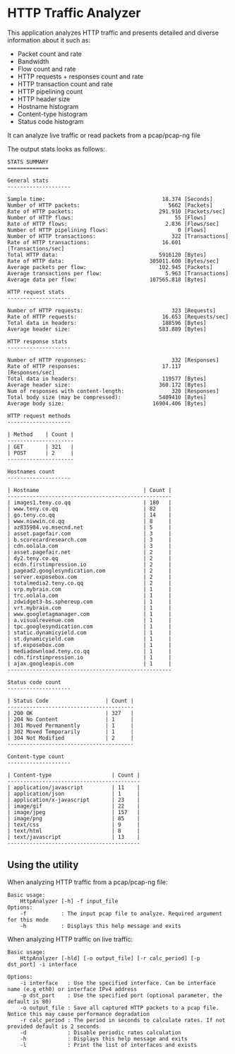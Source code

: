HTTP Traffic Analyzer
=====================

This application analyzes HTTP traffic and presents detailed and diverse information about it such as:
- Packet count and rate
- Bandwidth
- Flow count and rate
- HTTP requests + responses count and rate
- HTTP transaction count and rate
- HTTP pipelining count
- HTTP header size
- Hostname histogram
- Content-type histogram
- Status code histogram

It can analyze live traffic or read packets from a pcap/pcap-ng file

The output stats looks as follows:

	STATS SUMMARY
	=============

	General stats
	--------------------

	Sample time:                                     18.374 [Seconds]
	Number of HTTP packets:                            5662 [Packets]
	Rate of HTTP packets:                           291.910 [Packets/sec]
	Number of HTTP flows:                                55 [Flows]
	Rate of HTTP flows:                               2.836 [Flows/sec]
	Number of HTTP pipelining flows:                      0 [Flows]
	Number of HTTP transactions:                        322 [Transactions]
	Rate of HTTP transactions:                       16.601 [Transactions/sec]
	Total HTTP data:                                5916120 [Bytes]
	Rate of HTTP data:                           305011.600 [Bytes/sec]
	Average packets per flow:                       102.945 [Packets]
	Average transactions per flow:                    5.963 [Transactions]
	Average data per flow:                       107565.818 [Bytes]

	HTTP request stats
	--------------------

	Number of HTTP requests:                            323 [Requests]
	Rate of HTTP requests:                           16.653 [Requests/sec]
	Total data in headers:                           188596 [Bytes]
	Average header size:                            583.889 [Bytes]

	HTTP response stats
	--------------------

	Number of HTTP responses:                           332 [Responses]
	Rate of HTTP responses:                          17.117 [Responses/sec]
	Total data in headers:                           119577 [Bytes]
	Average header size:                            360.172 [Bytes]
	Num of responses with content-length:               320 [Responses]
	Total body size (may be compressed):            5409410 [Bytes]
	Average body size:                            16904.406 [Bytes]

	HTTP request methods
	--------------------

	| Method    | Count |
	---------------------
	| GET       | 321   |
	| POST      | 2     |
	---------------------

	Hostnames count
	--------------------

	| Hostname                                 | Count |
	----------------------------------------------------
	| images1.teny.co.qq                       | 180   |
	| www.teny.co.qq                           | 82    |
	| go.teny.co.qq                            | 14    |
	| www.niwwin.co.qq                         | 8     |
	| az835984.vo.msecnd.net                   | 5     |
	| asset.pagefair.com                       | 3     |
	| b.scorecardresearch.com                  | 3     |
	| cdn.oolala.com                           | 3     |
	| asset.pagefair.net                       | 2     |
	| dy2.teny.co.qq                           | 2     |
	| ecdn.firstimpression.io                  | 2     |
	| pagead2.googlesyndication.com            | 2     |
	| server.exposebox.com                     | 2     |
	| totalmedia2.teny.co.qq                   | 2     |
	| vrp.mybrain.com                          | 1     |
	| trc.oolala.com                           | 1     |
	| zdwidget3-bs.sphereup.com                | 1     |
	| vrt.mybrain.com                          | 1     |
	| www.googletagmanager.com                 | 1     |
	| a.visualrevenue.com                      | 1     |
	| tpc.googlesyndication.com                | 1     |
	| static.dynamicyield.com                  | 1     |
	| st.dynamicyield.com                      | 1     |
	| sf.exposebox.com                         | 1     |
	| mediadownload.teny.co.qq                 | 1     |
	| cdn.firstimpression.io                   | 1     |
	| ajax.googleapis.com                      | 1     |
	----------------------------------------------------

	Status code count
	--------------------

	| Status Code                  | Count |
	----------------------------------------
	| 200 OK                       | 327   |
	| 204 No Content               | 1     |
	| 301 Moved Permanently        | 1     |
	| 302 Moved Temporarily        | 1     |
	| 304 Not Modified             | 2     |
	----------------------------------------

	Content-type count
	--------------------

	| Content-type                   | Count |
	------------------------------------------
	| application/javascript         | 11    |
	| application/json               | 1     |
	| application/x-javascript       | 23    |
	| image/gif                      | 22    |
	| image/jpeg                     | 157   |
	| image/png                      | 85    |
	| text/css                       | 9     |
	| text/html                      | 8     |
	| text/javascript                | 13    |
	------------------------------------------

Using the utility
-----------------
When analyzing HTTP traffic from a pcap/pcap-ng file:

	Basic usage:
		HttpAnalyzer [-h] -f input_file
	Options:
		-f           : The input pcap file to analyze. Required argument for this mode
		-h           : Displays this help message and exits

When analyzing HTTP traffic on live traffic:

	Basic usage:
		HttpAnalyzer [-hld] [-o output_file] [-r calc_period] [-p dst_port] -i interface

	Options:
		-i interface   : Use the specified interface. Can be interface name (e.g eth0) or interface IPv4 address
		-p dst_port    : Use the specified port (optional parameter, the default is 80)
		-o output_file : Save all captured HTTP packets to a pcap file. Notice this may cause performance degradation
		-r calc_period : The period in seconds to calculate rates. If not provided default is 2 seconds
		-d             : Disable periodic rates calculation
		-h             : Displays this help message and exits
		-l             : Print the list of interfaces and exists
